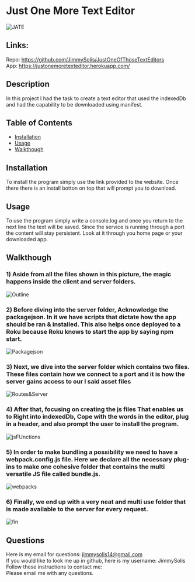 # Just One More Text Editor 
   
![JATE](./imgs/JATE.png)

 ## Links:
 Repo: https://github.com/JimmySolis/JustOneOfThoseTextEditors
 <br/>
 App: https://justonemoretexteditor.herokuapp.com/

  ## Description
  In this project I had the task to create a text editor that used the indexedDb and had the capability to be downloaded using manifest. 

  ## Table of Contents 
  - [Installation](#installation)
  - [Usage](#usage)
  - [Walkthough](#walkthough)

  ## Installation
  To install the program simply use the link provided to the website. Once there there is an install botton on top that will prompt you to download.

  ## Usage
  To use the program simply write a console.log and once you return to the next line the text will be saved. Since the service is running through a port the content will stay persistent. Look at it through you home page or your downloaded app.

  ## Walkthough

  ### 1) Aside from all the files shown in this picture, the magic happens inside the client and server folders.
  ![Outline](./imgs/Outline.png)

  ### 2) Before diving into the server folder, Acknowledge the packagejson. In it we have scripts that dictate how the app should be ran & installed. This also helps once deployed to a Roku because Roku knows to start the app by saying npm start.
  ![Packagejson](./imgs/PACKAGEJAON.png)

  ### 3) Next, we dive into the server folder which contains two files. These files contain how we connect to a port and it is how the server gains access to our I said asset files
  ![Routes&Server](./imgs/ROUTES%26SERVER.png)

  ### 4) After that, focusing on creating the js files That enables us to Right into indexedDb, Cope with the words in the editor, plug in a header, and also prompt the user to install the program.
  ![jsFUnctions](./imgs/JSFUNCTOINALITY.png)

  ### 5) In order to make bundling a possibility we need to have a webpack.config.js file. Here we declare all the necessary plug-ins to make one cohesive folder that contains the multi versatile JS file called bundle.js. 
  ![webpacks](./imgs/Webpack.png)

  ### 6) Finally, we end up with a very neat and multi use folder that is made available to the server for every request.
   ![fin](./imgs/fin.png)

  
  ## Questions
  Here is my email for questions:  jimmysolis14@gmail.com
  <br />
  If you would like to look me up in github, here is my username: JimmySolis
  <br />
  Follow these instructions to contact me: <br />
  Please email me with any questions.

  